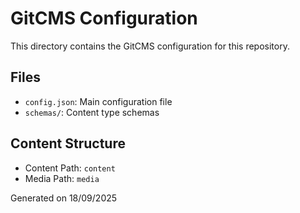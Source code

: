 # GitCMS Configuration

This directory contains the GitCMS configuration for this repository.

## Files

- `config.json`: Main configuration file
- `schemas/`: Content type schemas

## Content Structure

- Content Path: `content`
- Media Path: `media`

Generated on 18/09/2025
